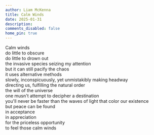 ```yaml
---
author: Liam McKenna
title: Calm Winds
date: 2025-01-31
description:
comments_disabled: false
home_pin: true
---
```


Calm winds <br>
do little to obscure <br>
do little to drown out <br>
the invasive species seizing my attention <br>
but it can still pacify the chaos <br>
it uses alternative methods <br>
slowly, inconspicuously, yet unmistakibly making headway <br>
directing us, fulfilling the natural order <br>
the will of the universe <br>
one musn't attempt to decipher a destination <br>
you'll never be faster than the waves of light that color our existence <br>
but peace can be found <br>
in acceptance <br>
in appreciation <br>
for the priceless opportunity <br>
to feel those calm winds
